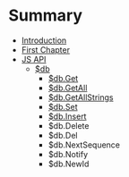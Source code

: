 # Summary

* [Introduction](README.md)
* [First Chapter](chapter1.md)
* [JS API](js_api.md)
   * [$db](db.md)
       * [$db.Get](db.get.md)
       * [$db.GetAll](db.getall.md)
       * [$db.GetAllStrings](db.getallstrings.md)
       * [$db.Set](db.set.md)
       * [$db.Insert](db.insert.md)
       * $db.Delete
       * $db.Del
       * $db.NextSequence
       * $db.Notify
       * $db.NewId

